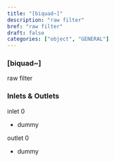 ```yaml
---
title: "[biquad~]"
description: "raw filter"
bref: "raw filter"
draft: false
categories: ["object", "GENERAL"]
---
```


### [biquad~]

raw filter

### Inlets & Outlets

inlet 0

 - dummy

outlet 0

 - dummy
 
